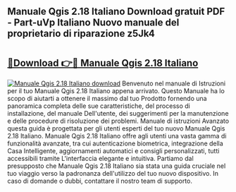 ## Manuale Qgis 2.18 Italiano Download gratuit PDF - Part-uVp Italiano Nuovo manuale del proprietario di riparazione z5Jk4

# <h2><a href="http://df9f5l.blite.top/?on=Manuale+Qgis+2.18+Italiano">🔗Download 👉🔴 Manuale Qgis 2.18 Italiano</a></h2>

[![Manuale Qgis 2.18 Italiano download](https://i.imgur.com/lujVjoI.png)](http://df9f5l.blite.top/?on=Manuale+Qgis+2.18+Italiano)
Benvenuto nel manuale di Istruzioni per il tuo Manuale Qgis 2.18 Italiano appena arrivato. Questo Manuale ha lo scopo di aiutarti a ottenere il massimo dal tuo Prodotto fornendo una panoramica completa delle sue caratteristiche, del processo di installazione, del manuale Dell'utente, dei suggerimenti per la manutenzione e delle procedure di risoluzione dei problemi. Manuale di istruzioni Avanzato questa guida è progettata per gli utenti esperti del tuo nuovo Manuale Qgis 2.18 Italiano. Manuale Qgis 2.18 Italiano offre agli utenti una vasta gamma di funzionalità avanzate, tra cui autenticazione biometrica, integrazione della Casa Intelligente, aggiornamenti automatici e consigli personalizzati, tutti accessibili tramite L'interfaccia elegante e intuitiva. Partiamo dal presupposto che Manuale Qgis 2.18 Italiano sia stata una guida cruciale nel tuo viaggio verso la padronanza dell'utilizzo del tuo nuovo dispositivo. In caso di domande o dubbi, contattare il nostro team di supporto.
